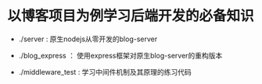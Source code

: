 # 以博客项目为例学习后端开发的必备知识

- ./server : 原生nodejs从零开发的blog-server

- ./blog_express ： 使用express框架对原生blog-server的重构版本

- ./middleware_test : 学习中间件机制及其原理的练习代码
